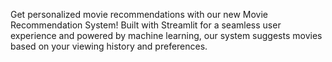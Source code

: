 Get personalized movie recommendations with our new Movie Recommendation System! Built with Streamlit for a seamless user experience and powered by machine learning, our system suggests movies based on your viewing history and preferences.
